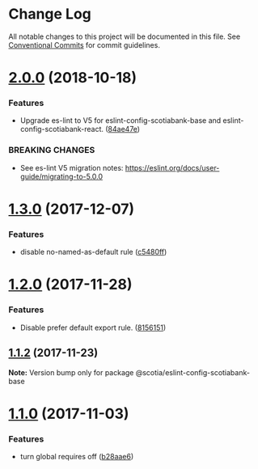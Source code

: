 # Change Log

All notable changes to this project will be documented in this file.
See [Conventional Commits](https://conventionalcommits.org) for commit guidelines.

<a name="2.0.0"></a>
# [2.0.0](https://github.com/scotiabank/eslint-config-scotiabank/compare/v1.3.0...v2.0.0) (2018-10-18)


### Features

* Upgrade es-lint to V5 for eslint-config-scotiabank-base and eslint-config-scotiabank-react. ([84ae47e](https://github.com/scotiabank/eslint-config-scotiabank/commit/84ae47e))


### BREAKING CHANGES

* See es-lint V5 migration notes: https://eslint.org/docs/user-guide/migrating-to-5.0.0




<a name="1.3.0"></a>
# [1.3.0](https://github.com/scotiabank/eslint-config-scotiabank/compare/v1.2.0...v1.3.0) (2017-12-07)


### Features

* disable no-named-as-default rule ([c5480ff](https://github.com/scotiabank/eslint-config-scotiabank/commit/c5480ff))




<a name="1.2.0"></a>
# [1.2.0](https://github.com/scotiabank/eslint-config-scotiabank/compare/v1.1.2...v1.2.0) (2017-11-28)


### Features

* Disable prefer default export rule. ([8156151](https://github.com/scotiabank/eslint-config-scotiabank/commit/8156151))




<a name="1.1.2"></a>
## [1.1.2](https://github.com/scotiabank/eslint-config-scotiabank/compare/v1.1.0...v1.1.2) (2017-11-23)




**Note:** Version bump only for package @scotia/eslint-config-scotiabank-base

<a name="1.1.0"></a>
# [1.1.0](https://github.com/scotiabank/eslint-config-scotiabank/compare/v1.0.1...v1.1.0) (2017-11-03)


### Features

* turn global requires off ([b28aae6](https://github.com/scotiabank/eslint-config-scotiabank/commit/b28aae6))
